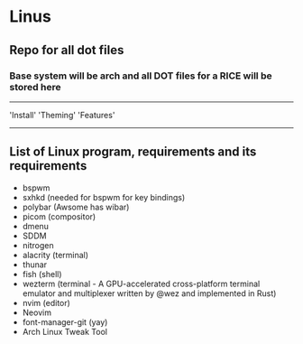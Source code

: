 # Linus

## Repo for all dot files 
### Base system will be arch and all DOT files for a RICE will be stored here 

***
'Install'       'Theming'      'Features'

***



## List of Linux program, requirements and its requirements 

+ bspwm
+ sxhkd (needed for bspwm for key bindings)
+ polybar (Awsome has wibar)
+ picom (compositor)
+ dmenu
+ SDDM
+ nitrogen
+ alacrity (terminal)
+ thunar
+ fish (shell)
+ wezterm (terminal - A GPU-accelerated cross-platform terminal emulator and multiplexer written by @wez and implemented in Rust)
+ nvim (editor)
+ Neovim
+ font-manager-git (yay)
+ Arch Linux Tweak Tool
